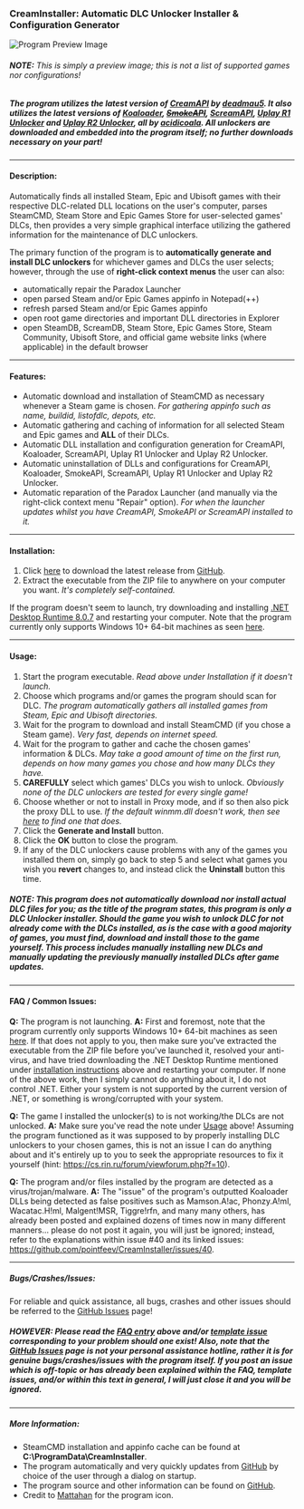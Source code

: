 ### CreamInstaller: Automatic DLC Unlocker Installer & Configuration Generator

![Program Preview Image](https://raw.githubusercontent.com/alex47exe/CreamInstaller/refs/heads/v5/preview.png)

###### **NOTE:** This is simply a preview image; this is not a list of supported games nor configurations!

##### The program utilizes the latest version of [CreamAPI](https://cs.rin.ru/forum/viewtopic.php?f=29&t=70576) by [deadmau5](https://cs.rin.ru/forum/viewtopic.php?f=29&t=70576). It also utilizes the latest versions of [Koaloader](https://github.com/acidicoala/Koaloader), ~~[SmokeAPI](https://github.com/acidicoala/SmokeAPI)~~, [ScreamAPI](https://github.com/acidicoala/ScreamAPI), [Uplay R1 Unlocker](https://github.com/acidicoala/UplayR1Unlocker) and [Uplay R2 Unlocker](https://github.com/acidicoala/UplayR2Unlocker), all by [acidicoala](https://github.com/acidicoala). All unlockers are downloaded and embedded into the program itself; no further downloads necessary on your part!
---
#### Description:
Automatically finds all installed Steam, Epic and Ubisoft games with their respective DLC-related DLL locations on the user's computer,
parses SteamCMD, Steam Store and Epic Games Store for user-selected games' DLCs, then provides a very simple graphical interface
utilizing the gathered information for the maintenance of DLC unlockers.

The primary function of the program is to **automatically generate and install DLC unlockers** for whichever
games and DLCs the user selects; however, through the use of **right-click context menus** the user can also:
* automatically repair the Paradox Launcher
* open parsed Steam and/or Epic Games appinfo in Notepad(++)
* refresh parsed Steam and/or Epic Games appinfo
* open root game directories and important DLL directories in Explorer
* open SteamDB, ScreamDB, Steam Store, Epic Games Store, Steam Community, Ubisoft Store, and official game website links (where applicable) in the default browser

---
#### Features:
* Automatic download and installation of SteamCMD as necessary whenever a Steam game is chosen. *For gathering appinfo such as name, buildid, listofdlc, depots, etc.*
* Automatic gathering and caching of information for all selected Steam and Epic games and **ALL** of their DLCs.
* Automatic DLL installation and configuration generation for CreamAPI, Koaloader, ScreamAPI, Uplay R1 Unlocker and Uplay R2 Unlocker.
* Automatic uninstallation of DLLs and configurations for CreamAPI, Koaloader, SmokeAPI, ScreamAPI, Uplay R1 Unlocker and Uplay R2 Unlocker.
* Automatic reparation of the Paradox Launcher (and manually via the right-click context menu "Repair" option). *For when the launcher updates whilst you have CreamAPI, SmokeAPI or ScreamAPI installed to it.*

---
#### Installation:
1. Click [here](https://github.com/pointfeev/CreamInstaller/releases/latest/download/CreamInstaller.zip) to download the latest release from [GitHub](https://github.com/pointfeev/CreamInstaller).
2. Extract the executable from the ZIP file to anywhere on your computer you want. *It's completely self-contained.*

If the program doesn't seem to launch, try downloading and installing [.NET Desktop Runtime 8.0.7](https://download.visualstudio.microsoft.com/download/pr/bb581716-4cca-466e-9857-512e2371734b/5fe261422a7305171866fd7812d0976f/windowsdesktop-runtime-8.0.7-win-x64.exe) and restarting your computer. Note that the program currently only supports Windows 10+ 64-bit machines as seen [here](https://github.com/dotnet/core/blob/main/release-notes/8.0/supported-os.md).

---
#### Usage:
1. Start the program executable. *Read above under Installation if it doesn't launch.*
2. Choose which programs and/or games the program should scan for DLC. *The program automatically gathers all installed games from Steam, Epic and Ubisoft directories.*
3. Wait for the program to download and install SteamCMD (if you chose a Steam game). *Very fast, depends on internet speed.*
4. Wait for the program to gather and cache the chosen games' information & DLCs. *May take a good amount of time on the first run, depends on how many games you chose and how many DLCs they have.*
5. **CAREFULLY** select which games' DLCs you wish to unlock. *Obviously none of the DLC unlockers are tested for every single game!*
6. Choose whether or not to install in Proxy mode, and if so then also pick the proxy DLL to use. *If the default winmm.dll doesn't work, then see [here](https://cs.rin.ru/forum/viewtopic.php?p=2552172#p2552172) to find one that does.*
7. Click the **Generate and Install** button.
8. Click the **OK** button to close the program.
9. If any of the DLC unlockers cause problems with any of the games you installed them on, simply go back to step 5 and select what games you wish you **revert** changes to, and instead click the **Uninstall** button this time.

##### **NOTE:** This program does not automatically download nor install actual DLC files for you; as the title of the program states, this program is only a *DLC Unlocker* installer. Should the game you wish to unlock DLC for not already come with the DLCs installed, as is the case with a good majority of games, you must find, download and install those to the game yourself. This process includes manually installing new DLCs and manually updating the previously manually installed DLCs after game updates.

---
#### FAQ / Common Issues:

**Q:** The program is not launching.
**A:** First and foremost, note that the program currently only supports Windows 10+ 64-bit machines as seen [here](https://github.com/dotnet/core/blob/main/release-notes/8.0/supported-os.md). If that does not apply to you, then make sure you've extracted the executable from the ZIP file before you've launched it, resolved your anti-virus, and have tried downloading the .NET Desktop Runtime mentioned under [installation instructions](https://github.com/pointfeev/CreamInstaller#installation) above and restarting your computer. If none of the above work, then I simply cannot do anything about it, I do not control .NET. Either your system is not supported by the current version of .NET, or something is wrong/corrupted with your system.

**Q:** The game I installed the unlocker(s) to is not working/the DLCs are not unlocked.
**A:** Make sure you've read the note under [Usage](https://github.com/pointfeev/CreamInstaller#usage) above! Assuming the program functioned as it was supposed to by properly installing DLC unlockers to your chosen games, this is not an issue I can do anything about and it's entirely up to you to seek the appropriate resources to fix it yourself (hint: https://cs.rin.ru/forum/viewforum.php?f=10).

**Q:** The program and/or files installed by the program are detected as a virus/trojan/malware.
**A:** The "issue" of the program's outputted Koaloader DLLs being detected as false positives such as Mamson.A!ac, Phonzy.A!ml, Wacatac.H!ml, Malgent!MSR, Tiggre!rfn, and many many others, has already been posted and explained dozens of times now in many different manners... please do not post it again, you will just be ignored; instead, refer to the explanations within issue #40 and its linked issues: https://github.com/pointfeev/CreamInstaller/issues/40.

---
##### Bugs/Crashes/Issues:
For reliable and quick assistance, all bugs, crashes and other issues should be referred to the [GitHub Issues](https://github.com/pointfeev/CreamInstaller/issues) page!

##### **HOWEVER**: Please read the [FAQ entry](https://github.com/pointfeev/CreamInstaller#faq--common-issues) above and/or [template issue](https://github.com/pointfeev/CreamInstaller/issues/new/choose) corresponding to your problem should one exist! Also, note that the [GitHub Issues](https://github.com/pointfeev/CreamInstaller/issues) page is not your personal assistance hotline, rather it is for genuine bugs/crashes/issues with the program itself. If you post an issue which is off-topic or has already been explained within the FAQ, template issues, and/or within this text in general, I will just close it and you will be ignored.

---
##### More Information:
* SteamCMD installation and appinfo cache can be found at **C:\ProgramData\CreamInstaller**.
* The program automatically and very quickly updates from [GitHub](https://github.com/pointfeev/CreamInstaller) by choice of the user through a dialog on startup.
* The program source and other information can be found on [GitHub](https://github.com/pointfeev/CreamInstaller).
* Credit to [Mattahan](https://www.mattahan.com) for the program icon.
